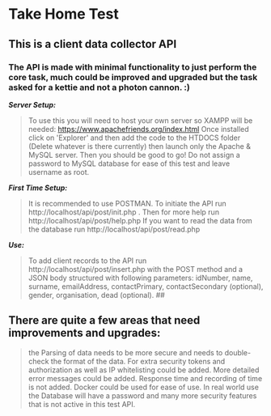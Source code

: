 # Take Home Test 
## This is a client data collector API  
### The API is made with minimal functionality to just perform the core task, much could be improved and upgraded but the task asked for a kettie and not a photon cannon. :)  

***Server Setup:*** 
> To use this you will need to host your own server so XAMPP will be needed: https://www.apachefriends.org/index.html Once installed click on 'Explorer' and then add the code to the HTDOCS folder (Delete whatever is there currently) then launch only the Apache & MySQL server. Then you should be good to go! Do not assign a password to MySQL database for ease of this test and leave username as root.  

***First Time Setup:*** 
> It is recommended to use POSTMAN. To initiate the API run http://localhost/api/post/init.php .  Then for more help run http://localhost/api/post/help.php
> If you want to read the data from the database run http://localhost/api/post/read.php

***Use:*** 
> To add client records to the API run http://localhost/api/post/insert.php with the POST method and a JSON body structured with following parameters: idNumber, name, surname, emailAddress, contactPrimary, contactSecondary (optional), gender, organisation, dead (optional). ##

## There are quite a few areas that need improvements and upgrades:
> the Parsing of data needs to be more secure and needs to double-check the format of the data.
> For extra security tokens and authorization as well as IP whitelisting could be added.
> More detailed error messages could be added.
> Response time and recording of time is not added.
> Docker could be used for ease of use.
> In real world use the Database will have a password and many more security features that is not active in this test API.
